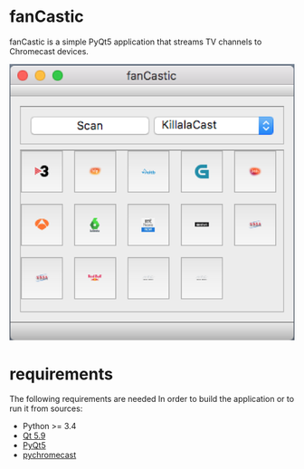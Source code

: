 # fanCastic

fanCastic is a simple PyQt5 application that streams TV channels to Chromecast devices.

![fanCastic](/pics/fancastic.png "fanCastic")

# requirements

The following requirements are needed In order to build the application or to run it from sources:

* Python >= 3.4
* [Qt 5.9](https://www1.qt.io/download/)
* [PyQt5](https://pypi.python.org/pypi/PyQt5)
* [pychromecast](https://github.com/balloob/pychromecast)
